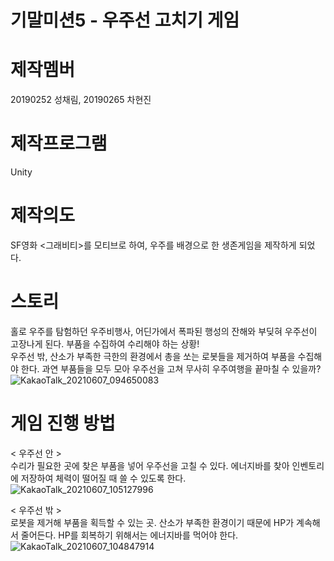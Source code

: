 # 기말미션5 - 우주선 고치기 게임

# 제작멤버
20190252 성채림, 20190265 차현진

# 제작프로그램
Unity 

# 제작의도
SF영화 <그래비티>를 모티브로 하여, 우주를 배경으로 한 생존게임을 제작하게 되었다.    


# 스토리
홀로 우주를 탐험하던 우주비행사, 어딘가에서 폭파된 행성의 잔해와 부딪혀 우주선이 고장나게 된다. 부품을 수집하여 수리해야 하는 상황!   
우주선 밖, 산소가 부족한 극한의 환경에서 총을 쏘는 로봇들을 제거하여 부품을 수집해야 한다. 과연 부품들을 모두 모아 우주선을 고쳐 무사히 우주여행을 끝마칠 수 있을까?   
![KakaoTalk_20210607_094650083](https://user-images.githubusercontent.com/84438387/120945820-713f3180-c775-11eb-9adb-8ff4eff154a8.jpg)

# 게임 진행 방법
< 우주선 안 >   
수리가 필요한 곳에 찾은 부품을 넣어 우주선을 고칠 수 있다. 에너지바를 찾아 인벤토리에 저장하여 체력이 떨어질 때 쓸 수 있도록 한다.
![KakaoTalk_20210607_105127996](https://user-images.githubusercontent.com/84438387/120949014-7785db80-c77e-11eb-8953-bb749e85c2a5.png)

< 우주선 밖 >   
로봇을 제거해 부품을 획득할 수 있는 곳. 산소가 부족한 환경이기 때문에 HP가 계속해서 줄어든다. HP를 회복하기 위해서는 에너지바를 먹어야 한다.
![KakaoTalk_20210607_104847914](https://user-images.githubusercontent.com/84438387/120948875-21b13380-c77e-11eb-99e1-65f42be3000d.png)

